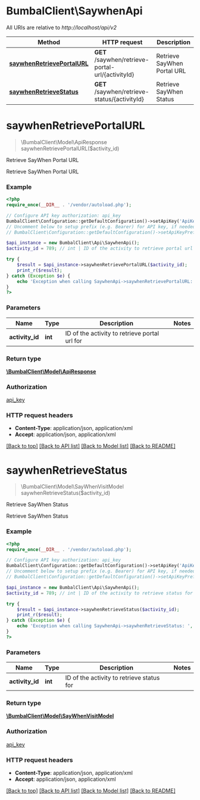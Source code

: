 # BumbalClient\SaywhenApi

All URIs are relative to *http://localhost/api/v2*

Method | HTTP request | Description
------------- | ------------- | -------------
[**saywhenRetrievePortalURL**](SaywhenApi.md#saywhenRetrievePortalURL) | **GET** /saywhen/retrieve-portal-url/{activityId} | Retrieve SayWhen Portal URL
[**saywhenRetrieveStatus**](SaywhenApi.md#saywhenRetrieveStatus) | **GET** /saywhen/retrieve-status/{activityId} | Retrieve SayWhen Status


# **saywhenRetrievePortalURL**
> \BumbalClient\Model\ApiResponse saywhenRetrievePortalURL($activity_id)

Retrieve SayWhen Portal URL

Retrieve SayWhen Portal URL

### Example
```php
<?php
require_once(__DIR__ . '/vendor/autoload.php');

// Configure API key authorization: api_key
BumbalClient\Configuration::getDefaultConfiguration()->setApiKey('ApiKey', 'YOUR_API_KEY');
// Uncomment below to setup prefix (e.g. Bearer) for API key, if needed
// BumbalClient\Configuration::getDefaultConfiguration()->setApiKeyPrefix('ApiKey', 'Bearer');

$api_instance = new BumbalClient\Api\SaywhenApi();
$activity_id = 789; // int | ID of the activity to retrieve portal url for

try {
    $result = $api_instance->saywhenRetrievePortalURL($activity_id);
    print_r($result);
} catch (Exception $e) {
    echo 'Exception when calling SaywhenApi->saywhenRetrievePortalURL: ', $e->getMessage(), PHP_EOL;
}
?>
```

### Parameters

Name | Type | Description  | Notes
------------- | ------------- | ------------- | -------------
 **activity_id** | **int**| ID of the activity to retrieve portal url for |

### Return type

[**\BumbalClient\Model\ApiResponse**](../Model/ApiResponse.md)

### Authorization

[api_key](../../README.md#api_key)

### HTTP request headers

 - **Content-Type**: application/json, application/xml
 - **Accept**: application/json, application/xml

[[Back to top]](#) [[Back to API list]](../../README.md#documentation-for-api-endpoints) [[Back to Model list]](../../README.md#documentation-for-models) [[Back to README]](../../README.md)

# **saywhenRetrieveStatus**
> \BumbalClient\Model\SayWhenVisitModel saywhenRetrieveStatus($activity_id)

Retrieve SayWhen Status

Retrieve SayWhen Status

### Example
```php
<?php
require_once(__DIR__ . '/vendor/autoload.php');

// Configure API key authorization: api_key
BumbalClient\Configuration::getDefaultConfiguration()->setApiKey('ApiKey', 'YOUR_API_KEY');
// Uncomment below to setup prefix (e.g. Bearer) for API key, if needed
// BumbalClient\Configuration::getDefaultConfiguration()->setApiKeyPrefix('ApiKey', 'Bearer');

$api_instance = new BumbalClient\Api\SaywhenApi();
$activity_id = 789; // int | ID of the activity to retrieve status for

try {
    $result = $api_instance->saywhenRetrieveStatus($activity_id);
    print_r($result);
} catch (Exception $e) {
    echo 'Exception when calling SaywhenApi->saywhenRetrieveStatus: ', $e->getMessage(), PHP_EOL;
}
?>
```

### Parameters

Name | Type | Description  | Notes
------------- | ------------- | ------------- | -------------
 **activity_id** | **int**| ID of the activity to retrieve status for |

### Return type

[**\BumbalClient\Model\SayWhenVisitModel**](../Model/SayWhenVisitModel.md)

### Authorization

[api_key](../../README.md#api_key)

### HTTP request headers

 - **Content-Type**: application/json, application/xml
 - **Accept**: application/json, application/xml

[[Back to top]](#) [[Back to API list]](../../README.md#documentation-for-api-endpoints) [[Back to Model list]](../../README.md#documentation-for-models) [[Back to README]](../../README.md)

